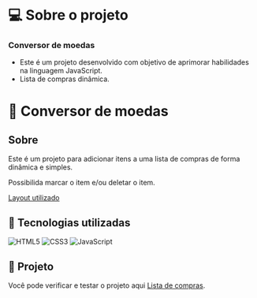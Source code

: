 # 💻 Sobre o projeto

### Conversor de moedas

- Este é um projeto desenvolvido com objetivo de aprimorar habilidades na linguagem JavaScript.
- Lista de compras dinâmica.

# 📘 Conversor de moedas

## Sobre

Este é um projeto para adicionar itens a uma lista de compras de forma dinâmica e simples.

Possibilida marcar o item e/ou deletar o item.

[Layout utilizado](<https://www.figma.com/design/NKo1mIayevU8W7gDZiLI9b/Lista-de-compras-(Community)?node-id=3-376&node-type=canvas&t=XeOknso3YEOOtFcF-0>)

## 🚀 Tecnologias utilizadas

![HTML5](https://img.shields.io/badge/HTML5-E34F26?style=for-the-badge&logo=html5&logoColor=white)
![CSS3](https://img.shields.io/badge/CSS3-1572B6?style=for-the-badge&logo=css3&logoColor=white)
![JavaScript](https://img.shields.io/badge/JavaScript-F7DF1E?style=for-the-badge&logo=javascript&logoColor=black)

## 🤝 Projeto

Você pode verificar e testar o projeto aqui [Lista de compras](https://brnmilano.github.io/shopping-list/).
